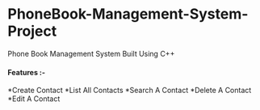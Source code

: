 # PhoneBook-Management-System-Project
Phone Book Management System Built Using C++

<h4>Features :-</h4> 

*Create Contact
*List All Contacts
*Search A Contact
*Delete A Contact
*Edit A Contact


